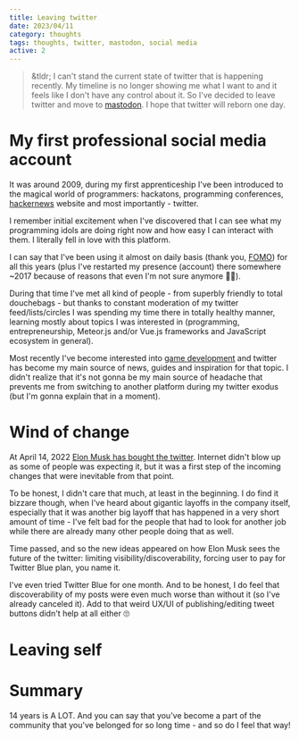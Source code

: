 ```yaml
---
title: Leaving twitter
date: 2023/04/11
category: thoughts
tags: thoughts, twitter, mastodon, social media
active: 2
---
```


> &tldr; I can't stand the current state of twitter that is happening recently. My timeline is no longer showing me what I want to and it feels like I don't have any control about it. So I've decided to leave twitter and move to [mastodon](https://mastodon.social/@lukaszkups). I hope that twitter will reborn one day.

# My first professional social media account

It was around 2009, during my first apprenticeship I've been introduced to the magical world of programmers: hackatons, programming conferences, [hackernews](https://news.ycombinator.com/) website and most importantly - twitter.

I remember initial excitement when I've discovered that I can see what my programming idols are doing right now and how easy I can interact with them. I literally fell in love with this platform. 

I can say that I've been using it almost on daily basis (thank you, [FOMO](https://en.wikipedia.org/wiki/Fear_of_missing_out)) for all this years (plus I've restarted my presence (account) there somewhere ~2017 because of reasons that even I'm not sure anymore 🤷‍♂️).

During that time I've met all kind of people - from superbly friendly to total douchebags - but thanks to constant moderation of my twitter feed/lists/circles I was spending my time there in totally healthy manner, learning mostly about topics I was interested in (programming, entrepreneurship, Meteor.js and/or Vue.js frameworks and JavaScript ecosystem in general).

Most recently I've become interested into [game development](https://store.steampowered.com/app/1935130/Terry_Poorflyer/) and twitter has become my main source of news, guides and inspiration for that topic. I didn't realize that it's not gonna be my main source of headache that prevents me from switching to another platform during my twitter exodus (but I'm gonna explain that in a moment).

# Wind of change

At April 14, 2022 [Elon Musk has bought the twitter](https://en.wikipedia.org/wiki/Acquisition_of_Twitter_by_Elon_Musk). Internet didn't blow up as some of people was expecting it, but it was a first step of the incoming changes that were inevitable from that point.

To be honest, I didn't care that much, at least in the beginning. I do find it bizzare though, when I've heard about gigantic layoffs in the company itself, especially that it was another big layoff that has happened in a very short amount of time - I've felt bad for the people that had to look for another job while there are already many other people doing that as well.

Time passed, and so the new ideas appeared on how Elon Musk sees the future of the twitter: limiting visibility/discoverability, forcing user to pay for Twitter Blue plan, you name it.

I've even tried Twitter Blue for one month. And to be honest, I do feel that discoverability of my posts were even much worse than without it (so I've already canceled it). Add to that weird UX/UI of publishing/editing tweet buttons didn't help at all either 🙄

# Leaving self 


# Summary

14 years is A LOT. And you can say that you've become a part of the community that you've belonged for so long time - and so do I feel that way!


